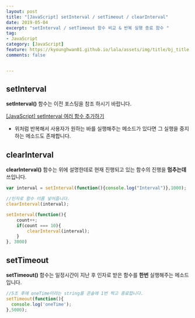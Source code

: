 ```yaml
---
layout: post
title: "[JavaScript] setInterval / setTimeout / clearInterval"
date: 2019-05-04
excerpt: "setInterval / setTimeout 함수 비교 & 반복 실행 종료 함수 "
tag:
- JavaScript
category: [JavaScript]
feature: https://kyounghwan01.github.io/lala/assets/img/title/bj_title.jpg
comments: false


---
```


## setInterval

**setInterval()** 함수는 이전 포스팅을 참조 하시기 바랍니다.

[[JavaScript] setInterval 여러 함수 추가하기](https://kyounghwan01.github.io/lala/setInterval/)

- 위처럼 반복해서 사용자가 원하는 바를 실행해주는 메소드가 있다면 그 실행을 중지하는 메소드도 존재합니다.



## clearInterval

**clearInterval()** 함수는 위에 설명한데로 현재 진행되고 있는 함수의 진행을 **멈추는데** 쓰입니다. 

```js
var interval = setInterval(function(){console.log("Interval")},1000);

//인자로 함수 이름 넣어줍니다. 
clearInterval(interval);
```
```js
setInterval(function(){
    count++;
    if(count === 10){
        clearInterval(interval);
    }
}, 3000)
```



## setTimeout

**setTimeout()** 함수는 일정시간이 지난 후 인자로 받은 함수를 **한번** 실행해주는 메소드입니다.

```js
//5초 후에 oneTime이라는 string를 콘솔에 1번 찍고 종료합니다. 
setTimeout(function(){
  console.log('oneTime');
},5000);
```

